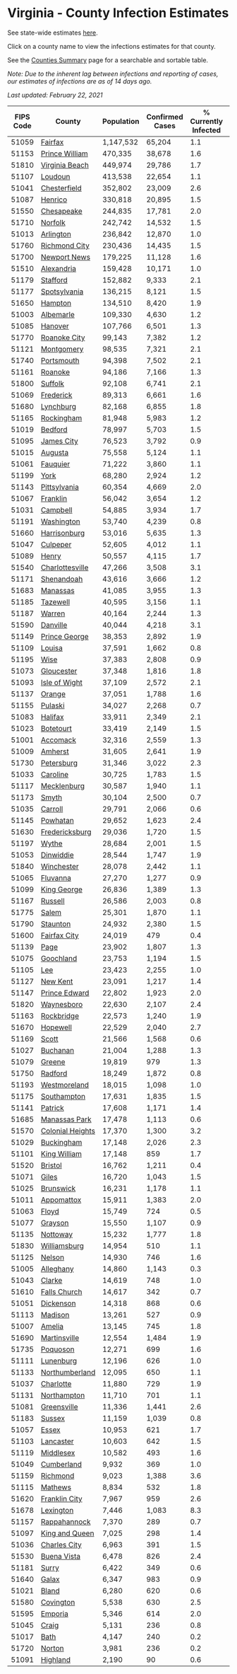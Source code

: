 # Virginia - County Infection Estimates

See state-wide estimates [here](/infections/us-va).

Click on a county name to view the infections estimates for that county.

See the [Counties Summary](/infections/summary-counties) page for a searchable and sortable table.

*Note: Due to the inherent lag between infections and reporting of cases, our estimates of infections are as of 14 days ago.*

*Last updated: February 22, 2021*

|   FIPS Code |                               County |   Population |   Confirmed Cases |   % Currently Infected |   % Total Infected |
|-------------|--------------------------------------|--------------|-------------------|------------------------|--------------------|
|       51059 |                   [Fairfax](fairfax) |    1,147,532 |            65,204 |                    1.1 |               20.3 |
|       51153 |     [Prince William](prince-william) |      470,335 |            38,678 |                    1.6 |               28.7 |
|       51810 |     [Virginia Beach](virginia-beach) |      449,974 |            29,786 |                    1.7 |               21.0 |
|       51107 |                   [Loudoun](loudoun) |      413,538 |            22,654 |                    1.1 |               18.7 |
|       51041 |         [Chesterfield](chesterfield) |      352,802 |            23,009 |                    2.6 |               21.4 |
|       51087 |                   [Henrico](henrico) |      330,818 |            20,895 |                    1.5 |               21.2 |
|       51550 |             [Chesapeake](chesapeake) |      244,835 |            17,781 |                    2.0 |               23.1 |
|       51710 |                   [Norfolk](norfolk) |      242,742 |            14,532 |                    1.5 |               19.3 |
|       51013 |               [Arlington](arlington) |      236,842 |            12,870 |                    1.0 |               19.5 |
|       51760 |       [Richmond City](richmond-city) |      230,436 |            14,435 |                    1.5 |               20.9 |
|       51700 |         [Newport News](newport-news) |      179,225 |            11,128 |                    1.6 |               19.6 |
|       51510 |             [Alexandria](alexandria) |      159,428 |            10,171 |                    1.0 |               23.4 |
|       51179 |                 [Stafford](stafford) |      152,882 |             9,333 |                    2.1 |               20.1 |
|       51177 |         [Spotsylvania](spotsylvania) |      136,215 |             8,121 |                    1.5 |               19.6 |
|       51650 |                   [Hampton](hampton) |      134,510 |             8,420 |                    1.9 |               19.7 |
|       51003 |               [Albemarle](albemarle) |      109,330 |             4,630 |                    1.2 |               13.2 |
|       51085 |                   [Hanover](hanover) |      107,766 |             6,501 |                    1.3 |               19.3 |
|       51770 |         [Roanoke City](roanoke-city) |       99,143 |             7,382 |                    1.2 |               23.7 |
|       51121 |             [Montgomery](montgomery) |       98,535 |             7,321 |                    2.1 |               22.4 |
|       51740 |             [Portsmouth](portsmouth) |       94,398 |             7,502 |                    2.1 |               25.7 |
|       51161 |                   [Roanoke](roanoke) |       94,186 |             7,166 |                    1.3 |               23.3 |
|       51800 |                   [Suffolk](suffolk) |       92,108 |             6,741 |                    2.1 |               23.7 |
|       51069 |               [Frederick](frederick) |       89,313 |             6,661 |                    1.6 |               23.9 |
|       51680 |               [Lynchburg](lynchburg) |       82,168 |             6,855 |                    1.8 |               26.0 |
|       51165 |             [Rockingham](rockingham) |       81,948 |             5,983 |                    1.2 |               24.5 |
|       51019 |                   [Bedford](bedford) |       78,997 |             5,703 |                    1.5 |               22.4 |
|       51095 |             [James City](james-city) |       76,523 |             3,792 |                    0.9 |               16.6 |
|       51015 |                   [Augusta](augusta) |       75,558 |             5,124 |                    1.1 |               21.3 |
|       51061 |                 [Fauquier](fauquier) |       71,222 |             3,860 |                    1.1 |               18.0 |
|       51199 |                         [York](york) |       68,280 |             2,924 |                    1.2 |               13.5 |
|       51143 |         [Pittsylvania](pittsylvania) |       60,354 |             4,669 |                    2.0 |               24.0 |
|       51067 |                 [Franklin](franklin) |       56,042 |             3,654 |                    1.2 |               20.0 |
|       51031 |                 [Campbell](campbell) |       54,885 |             3,934 |                    1.7 |               22.1 |
|       51191 |             [Washington](washington) |       53,740 |             4,239 |                    0.8 |               24.6 |
|       51660 |         [Harrisonburg](harrisonburg) |       53,016 |             5,635 |                    1.3 |               37.8 |
|       51047 |                 [Culpeper](culpeper) |       52,605 |             4,012 |                    1.1 |               26.9 |
|       51089 |                       [Henry](henry) |       50,557 |             4,115 |                    1.7 |               25.8 |
|       51540 |   [Charlottesville](charlottesville) |       47,266 |             3,508 |                    3.1 |               22.2 |
|       51171 |             [Shenandoah](shenandoah) |       43,616 |             3,666 |                    1.2 |               28.7 |
|       51683 |                 [Manassas](manassas) |       41,085 |             3,955 |                    1.3 |               37.0 |
|       51185 |                 [Tazewell](tazewell) |       40,595 |             3,156 |                    1.1 |               23.9 |
|       51187 |                     [Warren](warren) |       40,164 |             2,244 |                    1.3 |               18.3 |
|       51590 |                 [Danville](danville) |       40,044 |             4,218 |                    3.1 |               32.6 |
|       51149 |       [Prince George](prince-george) |       38,353 |             2,892 |                    1.9 |               23.9 |
|       51109 |                     [Louisa](louisa) |       37,591 |             1,662 |                    0.8 |               14.3 |
|       51195 |                         [Wise](wise) |       37,383 |             2,808 |                    0.9 |               23.2 |
|       51073 |             [Gloucester](gloucester) |       37,348 |             1,816 |                    1.8 |               15.2 |
|       51093 |       [Isle of Wight](isle-of-wight) |       37,109 |             2,572 |                    2.1 |               22.5 |
|       51137 |                     [Orange](orange) |       37,051 |             1,788 |                    1.6 |               15.6 |
|       51155 |                   [Pulaski](pulaski) |       34,027 |             2,268 |                    0.7 |               20.7 |
|       51083 |                   [Halifax](halifax) |       33,911 |             2,349 |                    2.1 |               21.3 |
|       51023 |               [Botetourt](botetourt) |       33,419 |             2,149 |                    1.5 |               19.6 |
|       51001 |                 [Accomack](accomack) |       32,316 |             2,559 |                    1.3 |               32.3 |
|       51009 |                   [Amherst](amherst) |       31,605 |             2,641 |                    1.9 |               26.0 |
|       51730 |             [Petersburg](petersburg) |       31,346 |             3,022 |                    2.3 |               30.6 |
|       51033 |                 [Caroline](caroline) |       30,725 |             1,783 |                    1.5 |               18.6 |
|       51117 |           [Mecklenburg](mecklenburg) |       30,587 |             1,940 |                    1.1 |               21.9 |
|       51173 |                       [Smyth](smyth) |       30,104 |             2,500 |                    0.7 |               25.8 |
|       51035 |                   [Carroll](carroll) |       29,791 |             2,066 |                    0.6 |               22.4 |
|       51145 |                 [Powhatan](powhatan) |       29,652 |             1,623 |                    2.4 |               17.1 |
|       51630 |     [Fredericksburg](fredericksburg) |       29,036 |             1,720 |                    1.5 |               20.0 |
|       51197 |                       [Wythe](wythe) |       28,684 |             2,001 |                    1.5 |               21.6 |
|       51053 |               [Dinwiddie](dinwiddie) |       28,544 |             1,747 |                    1.9 |               19.4 |
|       51840 |             [Winchester](winchester) |       28,078 |             2,442 |                    1.1 |               28.7 |
|       51065 |                 [Fluvanna](fluvanna) |       27,270 |             1,277 |                    0.9 |               15.6 |
|       51099 |           [King George](king-george) |       26,836 |             1,389 |                    1.3 |               16.7 |
|       51167 |                   [Russell](russell) |       26,586 |             2,003 |                    0.8 |               23.2 |
|       51775 |                       [Salem](salem) |       25,301 |             1,870 |                    1.1 |               23.0 |
|       51790 |                 [Staunton](staunton) |       24,932 |             2,380 |                    1.5 |               29.8 |
|       51600 |         [Fairfax City](fairfax-city) |       24,019 |               479 |                    0.4 |                6.9 |
|       51139 |                         [Page](page) |       23,902 |             1,807 |                    1.3 |               25.9 |
|       51075 |               [Goochland](goochland) |       23,753 |             1,194 |                    1.5 |               17.0 |
|       51105 |                           [Lee](lee) |       23,423 |             2,255 |                    1.0 |               29.8 |
|       51127 |                 [New Kent](new-kent) |       23,091 |             1,217 |                    1.4 |               16.6 |
|       51147 |       [Prince Edward](prince-edward) |       22,802 |             1,923 |                    2.0 |               27.9 |
|       51820 |             [Waynesboro](waynesboro) |       22,630 |             2,107 |                    2.4 |               29.0 |
|       51163 |             [Rockbridge](rockbridge) |       22,573 |             1,240 |                    1.9 |               17.2 |
|       51670 |                 [Hopewell](hopewell) |       22,529 |             2,040 |                    2.7 |               28.8 |
|       51169 |                       [Scott](scott) |       21,566 |             1,568 |                    0.6 |               22.3 |
|       51027 |                 [Buchanan](buchanan) |       21,004 |             1,288 |                    1.3 |               18.9 |
|       51079 |                     [Greene](greene) |       19,819 |               979 |                    1.3 |               15.5 |
|       51750 |                   [Radford](radford) |       18,249 |             1,872 |                    0.8 |               31.8 |
|       51193 |         [Westmoreland](westmoreland) |       18,015 |             1,098 |                    1.0 |               20.1 |
|       51175 |           [Southampton](southampton) |       17,631 |             1,835 |                    1.5 |               34.9 |
|       51141 |                   [Patrick](patrick) |       17,608 |             1,171 |                    1.4 |               20.9 |
|       51685 |       [Manassas Park](manassas-park) |       17,478 |             1,113 |                    0.6 |               24.8 |
|       51570 | [Colonial Heights](colonial-heights) |       17,370 |             1,300 |                    3.2 |               24.6 |
|       51029 |             [Buckingham](buckingham) |       17,148 |             2,026 |                    2.3 |               44.0 |
|       51101 |         [King William](king-william) |       17,148 |               859 |                    1.7 |               15.5 |
|       51520 |                   [Bristol](bristol) |       16,762 |             1,211 |                    0.4 |               22.4 |
|       51071 |                       [Giles](giles) |       16,720 |             1,043 |                    1.5 |               19.1 |
|       51025 |               [Brunswick](brunswick) |       16,231 |             1,178 |                    1.1 |               23.4 |
|       51011 |             [Appomattox](appomattox) |       15,911 |             1,383 |                    2.0 |               27.4 |
|       51063 |                       [Floyd](floyd) |       15,749 |               724 |                    0.5 |               14.3 |
|       51077 |                   [Grayson](grayson) |       15,550 |             1,107 |                    0.9 |               22.7 |
|       51135 |                 [Nottoway](nottoway) |       15,232 |             1,777 |                    1.8 |               36.7 |
|       51830 |         [Williamsburg](williamsburg) |       14,954 |               510 |                    1.1 |               11.8 |
|       51125 |                     [Nelson](nelson) |       14,930 |               746 |                    1.6 |               15.7 |
|       51005 |               [Alleghany](alleghany) |       14,860 |             1,143 |                    0.3 |               24.4 |
|       51043 |                     [Clarke](clarke) |       14,619 |               748 |                    1.0 |               16.3 |
|       51610 |         [Falls Church](falls-church) |       14,617 |               342 |                    0.7 |                8.8 |
|       51051 |               [Dickenson](dickenson) |       14,318 |               868 |                    0.6 |               18.5 |
|       51113 |                   [Madison](madison) |       13,261 |               527 |                    0.9 |               13.2 |
|       51007 |                     [Amelia](amelia) |       13,145 |               745 |                    1.8 |               18.2 |
|       51690 |         [Martinsville](martinsville) |       12,554 |             1,484 |                    1.9 |               37.3 |
|       51735 |                 [Poquoson](poquoson) |       12,271 |               699 |                    1.6 |               17.6 |
|       51111 |               [Lunenburg](lunenburg) |       12,196 |               626 |                    1.0 |               16.1 |
|       51133 |     [Northumberland](northumberland) |       12,095 |               650 |                    1.1 |               17.0 |
|       51037 |               [Charlotte](charlotte) |       11,880 |               729 |                    1.9 |               19.3 |
|       51131 |           [Northampton](northampton) |       11,710 |               701 |                    1.1 |               24.2 |
|       51081 |           [Greensville](greensville) |       11,336 |             1,441 |                    2.6 |               43.9 |
|       51183 |                     [Sussex](sussex) |       11,159 |             1,039 |                    0.8 |               32.6 |
|       51057 |                       [Essex](essex) |       10,953 |               621 |                    1.7 |               18.7 |
|       51103 |               [Lancaster](lancaster) |       10,603 |               642 |                    1.5 |               18.8 |
|       51119 |               [Middlesex](middlesex) |       10,582 |               493 |                    1.6 |               14.4 |
|       51049 |             [Cumberland](cumberland) |        9,932 |               369 |                    1.0 |               12.6 |
|       51159 |                 [Richmond](richmond) |        9,023 |             1,388 |                    3.6 |               57.2 |
|       51115 |                   [Mathews](mathews) |        8,834 |               532 |                    1.8 |               17.8 |
|       51620 |       [Franklin City](franklin-city) |        7,967 |               959 |                    2.6 |               38.8 |
|       51678 |               [Lexington](lexington) |        7,446 |             1,083 |                    8.3 |               42.9 |
|       51157 |         [Rappahannock](rappahannock) |        7,370 |               289 |                    0.7 |               12.9 |
|       51097 |     [King and Queen](king-and-queen) |        7,025 |               298 |                    1.4 |               13.7 |
|       51036 |         [Charles City](charles-city) |        6,963 |               391 |                    1.5 |               18.6 |
|       51530 |           [Buena Vista](buena-vista) |        6,478 |               826 |                    2.4 |               39.5 |
|       51181 |                       [Surry](surry) |        6,422 |               349 |                    0.6 |               17.3 |
|       51640 |                       [Galax](galax) |        6,347 |               983 |                    0.9 |               53.9 |
|       51021 |                       [Bland](bland) |        6,280 |               620 |                    0.6 |               30.5 |
|       51580 |               [Covington](covington) |        5,538 |               630 |                    2.5 |               34.9 |
|       51595 |                   [Emporia](emporia) |        5,346 |               614 |                    2.0 |               40.4 |
|       51045 |                       [Craig](craig) |        5,131 |               236 |                    0.8 |               14.4 |
|       51017 |                         [Bath](bath) |        4,147 |               240 |                    0.2 |               18.2 |
|       51720 |                     [Norton](norton) |        3,981 |               236 |                    0.2 |               18.7 |
|       51091 |                 [Highland](highland) |        2,190 |                90 |                    0.6 |               13.0 |